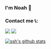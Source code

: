 ### I'm Noah 👋

### Contact me 📞:

[![](https://cdn.jsdelivr.net/gh/noahcn/cdn/picture/tg.png)](https://t.me/renminqz)
[![](https://cdn.jsdelivr.net/gh/noahcn/cdn/picture/e-mail.png)](mailto:noah_cn@protonmail.com)

[![ssh's github stats](https://github-readme-stats.vercel.app/api?username=noahcn)](https://github.com/noahcn)


